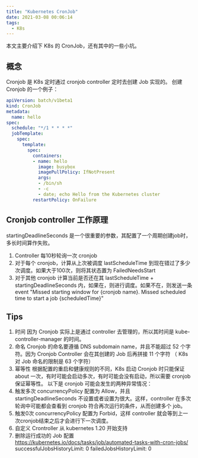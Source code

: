 ```yaml
---
title: "Kubernetes CronJob"
date: 2021-03-08 00:06:14
tags:
  - K8s
---
```

本文主要介绍下 K8s 的 CronJob，还有其中的一些小坑。

## 概念
Cronjob 是 K8s 定时通过 cronjob controller 定时去创建 Job 实现的。
创建 Cronjob 的一个例子：
```yaml
apiVersion: batch/v1beta1
kind: CronJob
metadata:
  name: hello
spec:
  schedule: "*/1 * * * *"
  jobTemplate:
    spec:
      template:
        spec:
          containers:
          - name: hello
            image: busybox
            imagePullPolicy: IfNotPresent
            args:
            - /bin/sh
            - -c
            - date; echo Hello from the Kubernetes cluster
          restartPolicy: OnFailure
```

## Cronjob controller 工作原理
startingDeadlineSeconds 是一个很重要的参数，其配置了一个周期创建job时，多长时间算作失败。
1. Controller 每10秒轮询一次 cronjob
2. 对于每个 cronjob，计算从上次被调度 lastScheduleTime 到现在错过了多少次调度。如果大于100次，则将其状态置为 FailedNeedsStart
3. 对于其他 cronjob 计算当前是否还在其 lastScheduleTime + startingDeadlineSeconds 内，如果在，则进行调度。如果不在，则发送一条 event
"Missed starting window for {cronjob name}. Missed scheduled time to start a job {scheduledTime}"

## Tips
1. 时间
因为 Cronjob 实际上是通过 controller 去管理的，所以其时间是 kube-controller-manager 的时间。
2. 命名
Cronjob 的命名要遵循 DNS subdomain name，并且不能超过 52 个字符。因为 Cronjob Controller 会在其创建的 Job 后再拼接 11 个字符 （ K8s 对 Job 命名的限制是 63 个字符）
3. 幂等性
根据配置的重启和健康规则的不同，K8s 启动 Cronjob 时只能保证 about 一次，有时可能会启动多次，有时可能会没有启动，所以需要 cronjob 保证幂等性。
以下是 cronjob 可能会发生的两种异常情况：
  1. 触发多次
concurrencyPolicy 配置为 Allow，并且 startingDeadlineSeconds 不设置或者设置为很大。这样，controller 在多次轮询中可能都会查看到 cronjob 符合再次运行的条件，从而创建多个 job。
  2. 触发0次
concurrencyPolicy 配置为 Forbid，这样 controller 就会等到上一次cronjob结束之后才会进行下一次调度。
4. 自定义 Crontroller
从 kubernetes 1.20 开始支持
5. 删除运行成功的 Job
配置 https://kubernetes.io/docs/tasks/job/automated-tasks-with-cron-jobs/
  successfulJobsHistoryLimit: 0
  failedJobsHistoryLimit: 0


